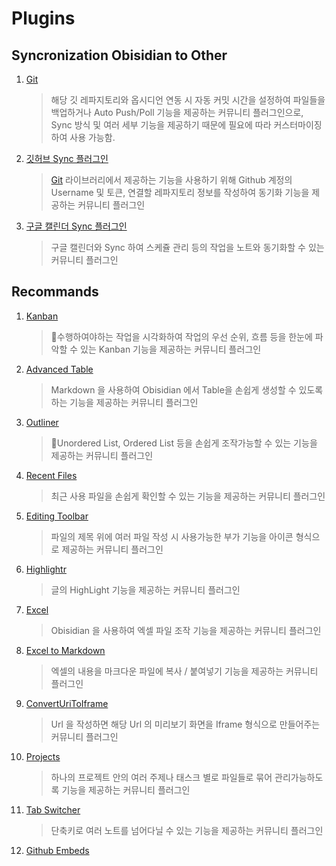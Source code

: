 
# **Plugins**

## **Syncronization Obisidian to Other**

1. [Git](obsidian://show-plugin?id=obsidian-git) 
	
	> 해당 깃 레파지토리와 옵시디언 연동 시 자동 커밋 시간을 설정하여 파일들을 백업하거나 Auto Push/Poll 기능을 제공하는 커뮤니티 플러그인으로, Sync 방식 및 여러 세부 기능을 제공하기 때문에 필요에 따라 커스터마이징하여 사용 가능함.

2. [깃허브 Sync 플러그인](obsidian://show-plugin?id=github-sync) 

	> [Git](obsidian://show-plugin?id=obsidian-git) 라이브러리에서 제공하는 기능을 사용하기 위해 Github 계정의 Username 및 토큰, 연결할 레파지토리 정보를 작성하여 동기화 기능을 제공하는 커뮤니티 플러그인


3. [구글 캘린더 Sync 플러그인](obsidian://show-plugin?id=sync-google-calendar)

	> 구글 캘린더와 Sync 하여 스케쥴 관리 등의 작업을 노트와 동기화할 수 있는 커뮤니티 플러그인
	


## **Recommands**

1. [Kanban](obsidian://show-plugin?id=obsidian-kanban)
	
	 > 수행하여야하는 작업을 시각화하여 작업의 우선 순위, 흐름 등을 한눈에 파악할 수 있는 Kanban 기능을 제공하는 커뮤니티 플러그인 

2. [Advanced Table](obsidian://show-plugin?id=table-editor-obsidian)

	 > Markdown 을 사용하여 Obisidian 에서 Table을 손쉽게 생성할 수 있도록 하는 기능을 제공하는 커뮤니티 플러그인

3. [Outliner](obsidian://show-plugin?id=obsidian-outliner)

	> Unordered List, Ordered List 등을 손쉽게 조작가능할 수 있는 기능을 제공하는 커뮤니티 플러그인 

4. [Recent Files](obsidian://show-plugin?id=recent-files-obsidian)

	> 최근 사용 파일을 손쉽게 확인할 수 있는 기능을 제공하는 커뮤니티 플러그인

5. [Editing Toolbar](obsidian://show-plugin?id=editing-toolbar)

	> 파일의 제목 위에 여러 파일 작성 시 사용가능한 부가 기능을 아이콘 형식으로 제공하는 커뮤니티 플러그인
	
6. [Highlightr](obsidian://show-plugin?id=highlightr-plugin)

	> 글의 HighLight 기능을 제공하는 커뮤니티 플러그인

7. [Excel](obsidian://show-plugin?id=excel)

	> Obisidian 을 사용하여 엑셀 파일 조작 기능을 제공하는 커뮤니티 플러그인

8. [Excel to Markdown](obsidian://show-plugin?id=obsidian-excel-to-markdown-table)

	> 엑셀의 내용을 마크다운 파일에 복사 / 붙여넣기 기능을 제공하는 커뮤니티 플러그인

9. [ConvertUriToIframe](obsidian://show-plugin?id=convert-url-to-iframe)

	> Url 을 작성하면 해당 Url 의 미리보기 화면을 Iframe 형식으로 만들어주는 커뮤니티 플러그인


10. [Projects](obsidian://show-plugin?id=obsidian-projects)
    
 	> 하나의 프로젝트 안의 여러 주제나 태스크 별로 파일들로 묶어 관리가능하도록 기능을 제공하는 커뮤니티 플러그인 


11. [Tab Switcher](obsidian://show-plugin?id=cycle-through-panes)

	> 단축키로 여러 노트를 넘어다닐 수 있는 기능을 제공하는 커뮤니티 플러그인


12. [Github Embeds](obsidian://show-plugin?id=github-embeds)
